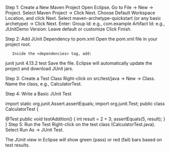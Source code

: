Step 1: Create a New Maven Project
        Open Eclipse.
        Go to File → New → Project.
        Select Maven Project → Click Next.
        Choose Default Workspace Location, and click Next.
        Select maven-archetype-quickstart (or any basic archetype) → Click Next.
        Enter:
             Group Id: e.g., com.example
             Artifact Id: e.g., JUnitDemo
             Version: Leave default or customize
             Click Finish.

Step 2: Add JUnit Dependency to pom.xml
        Open the pom.xml file in your project root.

       Inside the <dependencies> tag, add:
<dependency>
    <groupId>junit</groupId>
    <artifactId>junit</artifactId>
    <version>4.13.2</version>
    <scope>test</scope>
</dependency>
   Save the file. Eclipse will automatically update the project and download JUnit jars.

Step 3: Create a Test Class
        Right-click on src/test/java → New → Class.
        Name the class, e.g., CalculatorTest.

Step 4: Write a Basic JUnit Test

import static org.junit.Assert.assertEquals;
import org.junit.Test;
public class CalculatorTest {

   @Test
    public void testAddition() {
        int result = 2 + 3;
        assertEquals(5, result);
    }
}
Step 5: Run the Test
        Right-click on the test class (CalculatorTest.java).
        Select Run As → JUnit Test.

The JUnit view in Eclipse will show green (pass) or red (fail) bars based on test results.

